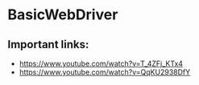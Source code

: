 
# BasicWebDriver
## Important links:
- https://www.youtube.com/watch?v=T_4ZFj_KTx4
- https://www.youtube.com/watch?v=QqKU2938DfY
